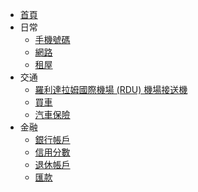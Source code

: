 - [首頁](zh_TW/)
- 日常
  - [手機號碼](zh_TW/comm.md)
  - [網路](zh_TW/broadband.md)
  - [租屋](zh_TW/rental.md)
- 交通
  - [羅利達拉姆國際機場 (RDU) 機場接送機](zh_TW/rdu-pickup.md)
  - [買車](zh_TW/car-purchase.md)
  - [汽車保險](zh_TW/auto-insurance.md)
- 金融
  - [銀行帳戶]()
  - [信用分數]()
  - [退休帳戶]()
  - [匯款]()
